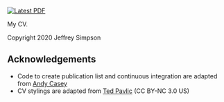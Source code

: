 [![Latest PDF](https://img.shields.io/badge/PDF-latest-orange.svg)](https://github.com/jeffreysimpson/Jeffrey-Simpson-CV/blob/master-pdf/tex_files/cv.pdf)

My CV.

Copyright 2020 Jeffrey Simpson

## Acknowledgements

* Code to create publication list and continuous integration are adapted from [Andy Casey](https://github.com/marketplace/actions/paper-maker)
* CV stylings are adapted from [Ted Pavlic](http://www.tedpavlic.com/post_resume_cv_latex_example.php) (CC BY-NC 3.0 US)
